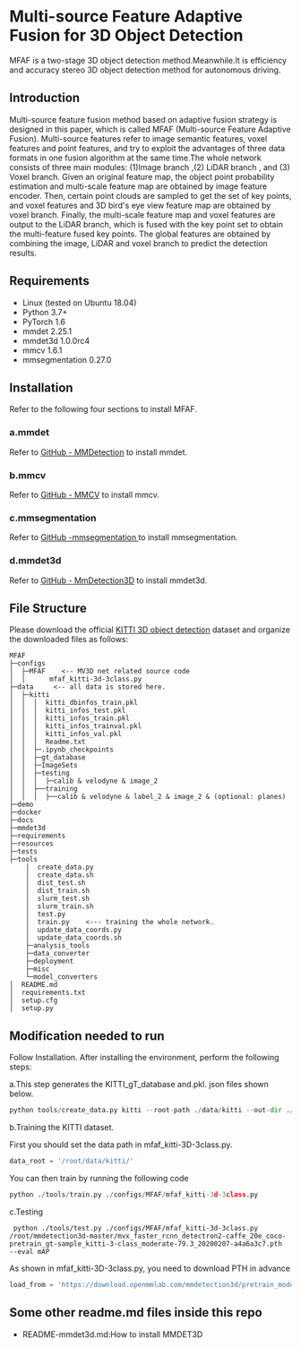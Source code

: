 # Multi-source Feature Adaptive Fusion for 3D Object Detection

MFAF is a two-stage 3D object detection method.Meanwhile.It is efficiency and accuracy stereo 3D object detection method for autonomous driving.

## Introduction

Multi-source feature fusion method based on adaptive fusion strategy is designed in this paper, which is called MFAF (Multi-source Feature Adaptive Fusion). Multi-source features refer to image semantic features, voxel features and point features, and try to exploit the advantages of three data formats in one fusion algorithm at the same time.The whole network consists of three main modules: (1)Image branch ,(2) LiDAR branch , and (3) Voxel branch. Given an original feature map, the object point probability estimation and multi-scale feature map are obtained by image feature encoder. Then, certain point clouds are sampled to get the set of key points, and voxel features and 3D bird's eye view feature map are obtained by voxel branch. Finally, the multi-scale feature map and voxel features are output to the LiDAR branch, which is fused with the key point set to obtain the multi-feature fused key points. The global features are obtained by combining the image, LiDAR and voxel branch to predict the detection results.

## Requirements

- Linux (tested on Ubuntu 18.04)
- Python 3.7+
- PyTorch 1.6
- mmdet 2.25.1
- mmdet3d 1.0.0rc4
- mmcv 1.6.1
- mmsegmentation 0.27.0

## Installation

Refer to the following four sections to install MFAF.

### a.mmdet

Refer to  [GitHub - MMDetection](https://github.com/open-mmlab/mmdetection) to install mmdet.

### b.mmcv

Refer to [GitHub - MMCV](https://github.com/open-mmlab/mmcv) to install mmcv.

### c.mmsegmentation

Refer to [GitHub -mmsegmentation ](https://github.com/open-mmlab/mmsegmentation) to install mmsegmentation.

### d.mmdet3d

Refer to [GitHub - MmDetection3D](https://github.com/open-mmlab/mmdetection3d) to install mmdet3d.

## File Structure

Please download the official [KITTI 3D object detection](http://www.cvlibs.net/datasets/kitti/eval_object.php?obj_benchmark=3d) dataset and organize the downloaded files as follows:

```
MFAF
├─configs
│  ├─MFAF    <-- MV3D net related source code 
│  │      mfaf_kitti-3d-3class.py
├─data     <-- all data is stored here.
│  ├─kitti
│  │  │  kitti_dbinfos_train.pkl
│  │  │  kitti_infos_test.pkl
│  │  │  kitti_infos_train.pkl
│  │  │  kitti_infos_trainval.pkl
│  │  │  kitti_infos_val.pkl
│  │  │  Readme.txt
│  │  ├─.ipynb_checkpoints
│  │  ├─gt_database
│  │  ├─ImageSets
│  │  ├─testing
│  │  │  ├─calib & velodyne & image_2
│  │  ├──training
│  │  │  ├──calib & velodyne & label_2 & image_2 & (optional: planes)
├─demo
├─docker
├─docs
├─mmdet3d
├─requirements
├─resources
├─tests
├─tools
    │  create_data.py
    │  create_data.sh
    │  dist_test.sh
    │  dist_train.sh
    │  slurm_test.sh
    │  slurm_train.sh
    │  test.py
    │  train.py    <--- training the whole network. 
    │  update_data_coords.py
    │  update_data_coords.sh
    ├─analysis_tools
    ├─data_converter
    ├─deployment
    ├─misc
    └─model_converters
│  README.md
│  requirements.txt
│  setup.cfg
│  setup.py
```

## Modification needed to run

Follow Installation. After installing the environment, perform the following steps:

a.This step generates the KITTI_gT_database and.pkl. json files shown below.

```python
python tools/create_data.py kitti --root-path ./data/kitti --out-dir ./data/kitti --extra-tag kitti
```

b.Training the KITTI dataset.

First you should set the data path in mfaf_kitti-3D-3class.py.

```python
data_root = '/root/data/kitti/'
```

You can then train by running the following code

```python
python ./tools/train.py ./configs/MFAF/mfaf_kitti-3d-3class.py
```

c.Testing

```
 python ./tools/test.py ./configs/MFAF/mfaf_kitti-3d-3class.py /root/mmdetection3d-master/mvx_faster_rcnn_detectron2-caffe_20e_coco-pretrain_gt-sample_kitti-3-class_moderate-79.3_20200207-a4a6a3c7.pth  --eval mAP
```

As shown in mfaf_kitti-3D-3class.py, you need to download PTH in advance

```python
load_from = 'https://download.openmmlab.com/mmdetection3d/pretrain_models/mvx_faster_rcnn_detectron2-caffe_20e_coco-pretrain_gt-sample_kitti-3-class_moderate-79.3_20200207-a4a6a3c7.pth'  # noqa
```

## 

## Some other readme.md files inside this repo

- README-mmdet3d.md:How to install MMDET3D
